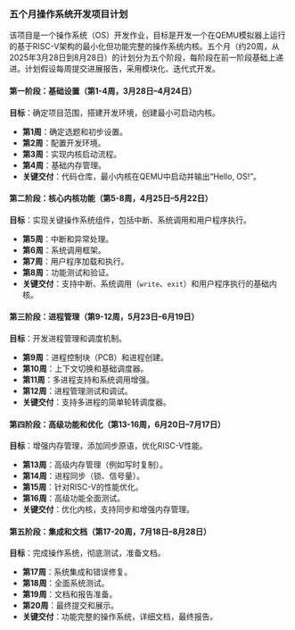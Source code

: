 
### 五个月操作系统开发项目计划

该项目是一个操作系统（OS）开发作业，目标是开发一个在QEMU模拟器上运行的基于RISC-V架构的最小化但功能完整的操作系统内核。五个月（约20周，从2025年3月28日到8月28日）的计划分为五个阶段，每阶段在前一阶段基础上递进。计划假设每周提交进展报告，采用模块化、迭代式开发。

#### 第一阶段：基础设置（第1-4周，3月28日–4月24日）

**目标**：确定项目范围，搭建开发环境，创建最小可启动内核。

- **第1周**：确定选题和初步设置。
- **第2周**：配置开发环境。
- **第3周**：实现内核启动流程。
- **第4周**：基础内存管理。
- **关键交付**：代码仓库，最小内核在QEMU中启动并输出“Hello, OS!”。

#### 第二阶段：核心内核功能（第5-8周，4月25日–5月22日）

**目标**：实现关键操作系统组件，包括中断、系统调用和用户程序执行。

- **第5周**：中断和异常处理。
- **第6周**：系统调用框架。
- **第7周**：用户程序加载和执行。
- **第8周**：功能测试和验证。
- **关键交付**：支持中断、系统调用（`write`、`exit`）和用户程序执行的基础内核。

#### 第三阶段：进程管理（第9-12周，5月23日–6月19日）

**目标**：开发进程管理和调度机制。

- **第9周**：进程控制块（PCB）和进程创建。
- **第10周**：上下文切换和基础调度器。
- **第11周**：多进程支持和系统调用增强。
- **第12周**：进程管理测试和调试。
- **关键交付**：支持多进程的简单轮转调度器。

#### 第四阶段：高级功能和优化（第13-16周，6月20日–7月17日）

**目标**：增强内存管理，添加同步原语，优化RISC-V性能。

- **第13周**：高级内存管理（例如写时复制）。
- **第14周**：进程同步（锁、信号量）。
- **第15周**：针对RISC-V的性能优化。
- **第16周**：高级功能全面测试。
- **关键交付**：优化内核，支持同步和增强内存管理。

#### 第五阶段：集成和文档（第17-20周，7月18日–8月28日）

**目标**：完成操作系统，彻底测试，准备文档。

- **第17周**：系统集成和错误修复。
- **第18周**：全面系统测试。
- **第19周**：文档和报告准备。
- **第20周**：最终提交和展示。
- **关键交付**：功能完整的操作系统，详细文档，最终报告。
